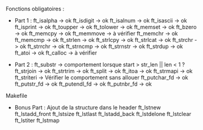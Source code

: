 Fonctions obligatoires :

  - Part 1 :
ft_isalpha  -> ok
ft_isdigit  -> ok
ft_isalnum  -> ok
ft_isascii  -> ok
ft_isprint  -> ok
ft_toupper  -> ok
ft_tolower  -> ok
ft_memset   -> ok
ft_bzero    -> ok
ft_memcpy   -> ok
ft_memmove  -> à vérifier
ft_memchr   -> ok
ft_memcmp   -> ok
ft_strlen   -> ok
ft_strlcpy  -> ok
ft_strlcat  -> ok
ft_strchr   -> ok
ft_strrchr  -> ok
ft_strncmp  -> ok
ft_strnstr  -> ok
ft_strdup   -> ok
ft_atoi     -> ok
ft_calloc   -> à vérifier

  - Part 2 :
ft_substr   -> comportement lorsque start > str_len || len < 1 ?
ft_strjoin  -> ok
ft_strtrim  -> ok
ft_split    -> ok
ft_itoa     -> ok
ft_strmapi  -> ok
ft_striteri -> Vérifier le comportement sans allouer
ft_putchar_fd -> ok
ft_putstr_fd  -> ok
ft_putendl_fd -> ok
ft_putnbr_fd  -> ok

Makefile

  - Bonus Part :
Ajout de la structure dans le header
ft_lstnew
ft_lstadd_front
ft_lstsize
ft_lstlast
ft_lstadd_back
ft_lstdelone
ft_lstclear
ft_lstiter
ft_lstmap
